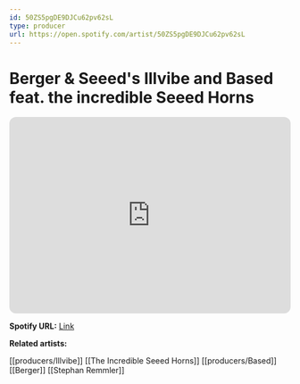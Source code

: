 ```yaml
---
id: 50ZS5pgDE9DJCu62pv62sL
type: producer
url: https://open.spotify.com/artist/50ZS5pgDE9DJCu62pv62sL
---
```

# Berger & Seeed's Illvibe and Based feat. the incredible Seeed Horns

<iframe style="border-radius:12px" src="https://open.spotify.com/embed/artist/50ZS5pgDE9DJCu62pv62sL" width="100%" height="352" frameBorder="0" allowfullscreen="" allow="autoplay; clipboard-write; encrypted-media; fullscreen; picture-in-picture" loading="lazy"></iframe>

**Spotify URL:** [Link](https://open.spotify.com/artist/50ZS5pgDE9DJCu62pv62sL)

**Related artists:**

[[producers/Illvibe]]
[[The Incredible Seeed Horns]]
[[producers/Based]]
[[Berger]]
[[Stephan Remmler]]
